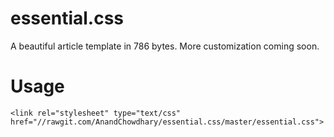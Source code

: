 essential.css
=============

A beautiful article template in 786 bytes. More customization coming soon.

Usage
=====

`<link rel="stylesheet" type="text/css" href="//rawgit.com/AnandChowdhary/essential.css/master/essential.css">`
